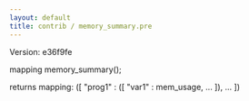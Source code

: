 ```yaml
---
layout: default
title: contrib / memory_summary.pre
---
```


Version: e36f9fe

mapping memory_summary();

returns mapping:
([
    "prog1" : ([
    "var1" : mem_usage,
    ...
    ]),
    ...
])

